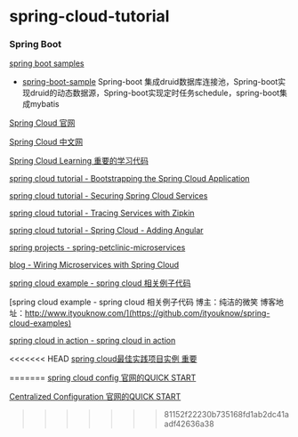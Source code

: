 # spring-cloud-tutorial

### Spring Boot
[spring boot samples](https://github.com/netgloo/spring-boot-samples)
- [spring-boot-sample](https://github.com/zhonglinlin1305/spring-boot-sample)
Spring-boot 集成druid数据库连接池，Spring-boot实现druid的动态数据源，Spring-boot实现定时任务schedule，spring-boot集成mybatis




[Spring Cloud 官网](http://projects.spring.io/spring-cloud/ "Spring Cloud")

[Spring Cloud 中文网](https://springcloud.cc/)

[Spring Cloud Learning 重要的学习代码](https://github.com/forezp/SpringCloudLearning)

[spring cloud tutorial - Bootstrapping the Spring Cloud Application](http://www.baeldung.com/spring-cloud-bootstrapping)

[spring cloud tutorial - Securing Spring Cloud Services](http://www.baeldung.com/spring-cloud-securing-services)

[spring cloud tutorial - Tracing Services with Zipkin](http://www.baeldung.com/tracing-services-with-zipkin)

[spring cloud tutorial - Spring Cloud - Adding Angular](http://www.baeldung.com/spring-cloud-angular)

[spring projects - spring-petclinic-microservices](https://github.com/spring-petclinic/spring-petclinic-microservices)

[blog - Wiring Microservices with Spring Cloud](https://www.infoq.com/articles/spring-cloud-service-wiring)

[spring cloud example - spring cloud 相关例子代码](https://github.com/yinjihuan/spring-cloud)

[spring cloud example - spring cloud 相关例子代码 博主：纯洁的微笑 博客地址：http://www.ityouknow.com/](https://github.com/ityouknow/spring-cloud-examples)

[spring cloud in action - spring cloud in action](https://github.com/nobodyiam/spring-cloud-in-action)

<<<<<<< HEAD
[spring cloud最佳实践项目实例 重要](https://github.com/lrwinx/shop)

=======
[spring cloud config 官网的QUICK START](https://cloud.spring.io/spring-cloud-config/#quick-start)

[Centralized Configuration 官网的QUICK START](https://spring.io/guides/gs/centralized-configuration/)
>>>>>>> 81152f22230b735168fd1ab2dc41aadf42636a38
